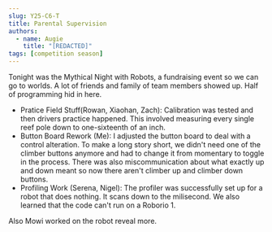 ```yaml
---
slug: Y25-C6-T
title: Parental Supervision
authors:
  - name: Augie
    title: "[REDACTED]"
tags: [competition season]
---
```

Tonight was the Mythical Night with Robots, a fundraising event so we can go to worlds. A lot of friends and family of team members showed up. Half of programming hid in here. 
* Pratice Field Stuff(Rowan, Xiaohan, Zach): Calibration was tested and then drivers practice happened. This involved measuring every single reef pole down to one-sixteenth of an inch. 
* Button Board Rework (Me): I adjusted the button board to deal with a control alteration. To make a long story short, we didn't need one of the climber buttons anymore and had to change it from momentary to toggle in the process. There was also miscommunication about what exactly up and down meant so now there aren't climber up and climber down buttons. 
* Profiling Work (Serena, Nigel): The profiler was successfully set up for a robot that does nothing. It scans down to the milisecond. We also learned that the code can't run on a Roborio 1.

Also Mowi worked on the robot reveal more. 